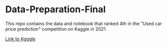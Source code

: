 # Data-Preparation-Final


This repo contains the data and notebook that ranked 4th in the "Used car price prediction" competition on Kaggle in 2021.

[Link to Kgggle](https://www.kaggle.com/c/dseb61-data-preparation)
